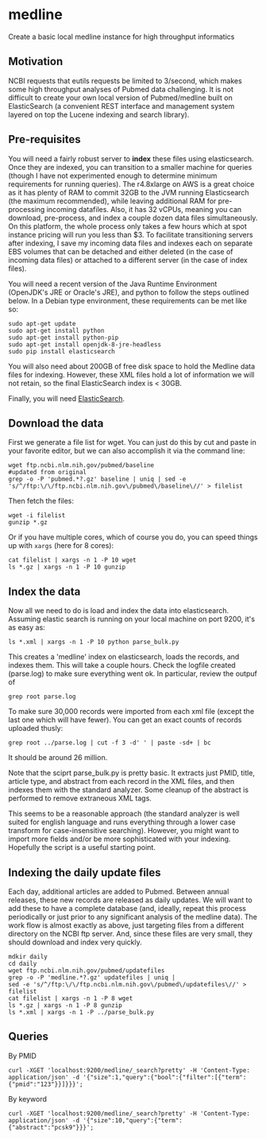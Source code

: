 # medline
Create a basic local medline instance for high throughput informatics

## Motivation

NCBI requests that eutils requests be limited to 3/second, which makes some high throughput analyses of
Pubmed data challenging.  It is not difficult to create your own local version of Pubmed/medline built on 
ElasticSearch (a convenient REST interface and management system layered on top the Lucene indexing and
search library).

## Pre-requisites

You will need a fairly robust server to **index** these files using elasticsearch.  Once they are indexed, you can
transition to a smaller machine for queries (though I have not experimented enough to determine minimum requirements 
for running queries). The r4.8xlarge on AWS is a great choice as it has plenty of RAM to commit
32GB to the JVM running Elasticsearch (the maximum recommended), while leaving additional RAM for pre-processing 
incoming datafiles.  Also, it has 32 vCPUs, meaning you can download, pre-process, and index a couple dozen data files 
simultaneously.  On this platform, the whole process only takes a few hours which at spot instance pricing will run 
you less than $3.  To facilitate transitioning servers after indexing, I save my incoming data files and indexes each 
on separate EBS volumes that can be detached and either deleted (in the case of incoming data files) or attached to a 
different server (in the case of index files).

You will need a recent version of the Java Runtime Environment (OpenJDK's JRE or Oracle's JRE), and python
to follow the steps outlined below.  In a Debian type environment, these requirements can be met like so:

```
sudo apt-get update
sudo apt-get install python
sudo apt-get install python-pip
sudo apt-get install openjdk-8-jre-headless 
sudo pip install elasticsearch
```

You will also need about 200GB of free disk space to hold the Medline data files for indexing.  However,
these XML files hold a lot of information we will not retain, so the final ElasticSearch index is < 30GB.

Finally, you will need [ElasticSearch](https://www.elastic.co/guide/en/elasticsearch/reference/current/install-elasticsearch.html).  

## Download the data

First we generate a file list for wget.  You can just do this by cut and paste in your favorite editor, but
we can also accomplish it via the command line:

```
wget ftp.ncbi.nlm.nih.gov/pubmed/baseline
#updated from original
grep -o -P 'pubmed.*?.gz' baseline | uniq | sed -e 's/^/ftp:\/\/ftp.ncbi.nlm.nih.gov\/pubmed\/baseline\//' > filelist

```

Then fetch the files:

```
wget -i filelist
gunzip *.gz

```

Or if you have multiple cores, which of course you do, you can speed things up with `xargs` (here for 8 cores):

```
cat filelist | xargs -n 1 -P 10 wget
ls *.gz | xargs -n 1 -P 10 gunzip
```

## Index the data

Now all we need to do is load and index the data into elasticsearch.  Assuming elastic search is running on your
local machine on port 9200, it's as easy as:

```
ls *.xml | xargs -n 1 -P 10 python parse_bulk.py
```

This creates a 'medline' index on elasticsearch, loads the records, and indexes them.  This will take a couple hours.
Check the logfile created (parse.log) to make sure everything went ok.  In particular,
review the outpuf of

```
grep root parse.log
```

To make sure 30,000 records were imported from each xml file (except the last one which will have fewer). You can get an
exact counts of records uploaded thusly:

```
grep root ../parse.log | cut -f 3 -d' ' | paste -sd+ | bc

```

It should be around 26 million.

Note that the sciprt parse_bulk.py is pretty basic.  It extracts just PMID, title, article type, and abstract from each record in the XML files, and then indexes them with the standard analyzer.  Some cleanup of the abstract is performed to remove extraneous XML tags.  

This seems to be a reasonable approach (the standard analyzer is well suited for english language and runs everything through a lower case transform for case-insensitive searching).  However, you might want to import more fields and/or be more sophisticated with your indexing.  Hopefully the script is a useful starting point.

## Indexing the daily update files

Each day, additional articles are added to Pubmed.  Between annual releases, these new records are released as daily updates.  We will want to add these to have a complete database (and, ideally, repeat this process periodically or just prior to any significant analysis of the medline data).  The work flow is almost exactly as above, just targeting files from a different directory on the NCBI ftp server.  And, since these files are very small, they should download and index very quickly.

```
mdkir daily
cd daily
wget ftp.ncbi.nlm.nih.gov/pubmed/updatefiles
grep -o -P 'medline.*?.gz' updatefiles | uniq |
sed -e 's/^/ftp:\/\/ftp.ncbi.nlm.nih.gov\/pubmed\/updatefiles\//' > filelist
cat filelist | xargs -n 1 -P 8 wget
ls *.gz | xargs -n 1 -P 8 gunzip
ls *.xml | xargs -n 1 -P ../parse_bulk.py
```

## Queries

By PMID

```
curl -XGET 'localhost:9200/medline/_search?pretty' -H 'Content-Type: application/json' -d '{"size":1,"query":{"bool":{"filter":[{"term":{"pmid":"123"}}]}}}';
```

By keyword

```
curl -XGET 'localhost:9200/medline/_search?pretty' -H 'Content-Type: application/json' -d '{"size":10,"query":{"term":{"abstract":"pcsk9"}}}';
```
